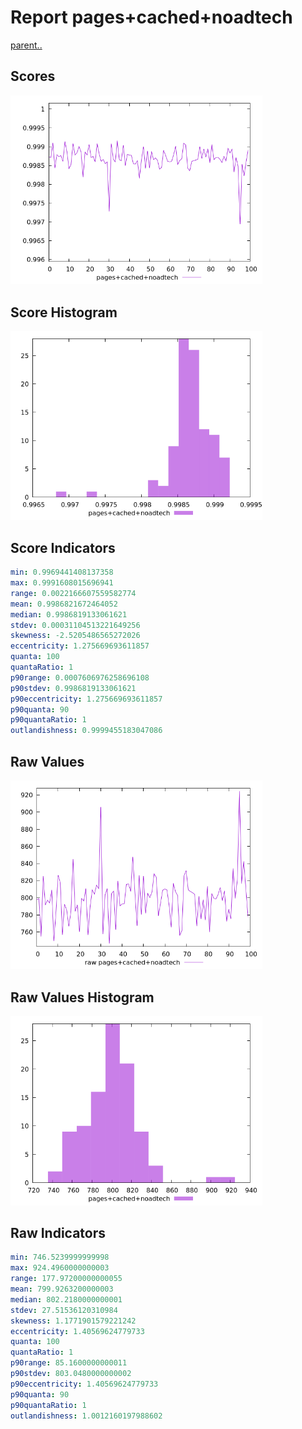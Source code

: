 # Report pages+cached+noadtech

[parent..](./..)  


## Scores

![score](./score.png)  

## Score Histogram

![hist](./hist.png)  

## Score Indicators

```yaml
min: 0.9969441408137358
max: 0.9991608015696941
range: 0.0022166607559582774
mean: 0.9986821672464052
median: 0.9986819133061621
stdev: 0.00031104513221649256
skewness: -2.5205486565272026
eccentricity: 1.275669693611857
quanta: 100
quantaRatio: 1
p90range: 0.0007606976258696108
p90stdev: 0.9986819133061621
p90eccentricity: 1.275669693611857
p90quanta: 90
p90quantaRatio: 1
outlandishness: 0.9999455183047086

```

## Raw Values

![raw](./raw.png)  

## Raw Values Histogram

![raw hist](./raw_hist.png)  

## Raw Indicators

```yaml
min: 746.5239999999998
max: 924.4960000000003
range: 177.97200000000055
mean: 799.9263200000003
median: 802.2180000000001
stdev: 27.51536120310984
skewness: 1.1771901579221242
eccentricity: 1.40569624779733
quanta: 100
quantaRatio: 1
p90range: 85.1600000000011
p90stdev: 803.0480000000002
p90eccentricity: 1.40569624779733
p90quanta: 90
p90quantaRatio: 1
outlandishness: 1.0012160197988602

```

<style>
  img {
    max-width: 80%;
  }
</style>
      
